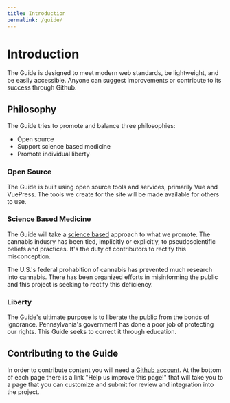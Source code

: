 ```yaml
---
title: Introduction
permalink: /guide/
---
```

# Introduction

The Guide is designed to meet modern web standards, be lightweight, and be easily accessible. Anyone can suggest improvements or contribute to its success through Github.

## Philosophy

The Guide tries to promote and balance three philosophies:

- Open source
- Support science based medicine
- Promote individual liberty

### Open Source

The Guide is built using open source tools and services, primarily Vue and VuePress. The tools we create for the site will be made available for others to use. 

### Science Based Medicine

The Guide will take a [science based](https://sciencebasedmedicine.org/about-science-based-medicine/) approach to what we promote. The cannabis indusry has been tied, implicitly or explicitly, to pseudoscientific beliefs and practices. It's the duty of contributors to rectify this misconception.

The U.S.'s federal prohabition of cannabis has prevented much research into cannabis. There has been organized efforts in misinforming the public and this project is seeking to rectify this deficiency.

### Liberty

The Guide's ultimate purpose is to liberate the public from the bonds of ignorance. Pennsylvania's government has done a poor job of protecting our rights. This Guide seeks to correct it through education.

## Contributing to the Guide

In order to contribute content you will need a [Github account](https://github.com/). At the bottom of each page there is a link "Help us improve this page!" that will take you to a page that you can customize and submit for review and integration into the project.